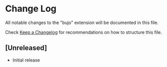 # Change Log

All notable changes to the "bujo" extension will be documented in this file.

Check [Keep a Changelog](http://keepachangelog.com/) for recommendations on how to structure this file.

## [Unreleased]

- Initial release